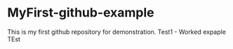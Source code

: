 # MyFirst-github-example
This is my first github repository for demonstration. 
Test1 - Worked expaple
TEst
